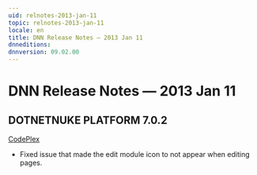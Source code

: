 ```yaml
---
uid: relnotes-2013-jan-11
topic: relnotes-2013-jan-11
locale: en
title: DNN Release Notes — 2013 Jan 11
dnneditions:
dnnversion: 09.02.00
---
```


# DNN Release Notes — 2013 Jan 11

## DOTNETNUKE PLATFORM 7.0.2

[CodePlex](https://dotnetnuke.codeplex.com/releases/view/100158)

*   Fixed issue that made the edit module icon to not appear when editing pages.
